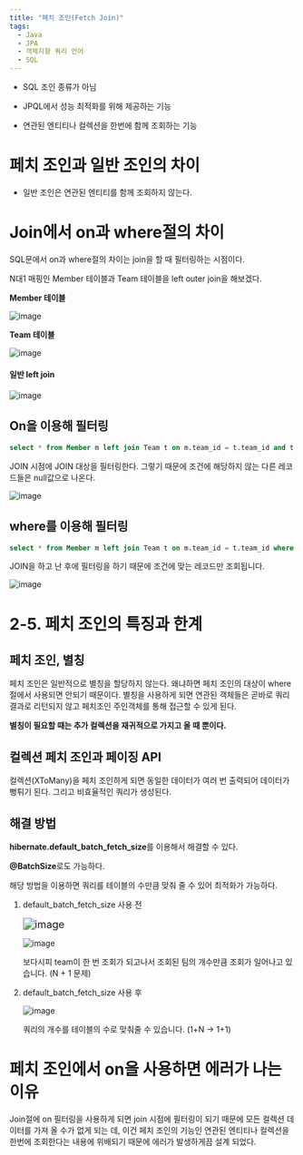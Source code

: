 ```yaml
---
title: "페치 조인(Fetch Join)"
tags:
  - Java
  - JPA
  - 객체지향 쿼리 언어
  - SQL
---
```


- SQL 조인 종류가 아님

- JPQL에서 성능 최적화를 위해 제공하는 기능

- 연관된 엔티티나 컬렉션을 한번에 함께 조회하는 기능

  

# 페치 조인과 일반 조인의 차이

- 일반 조인은 연관된 엔티티를 함께 조회하지 않는다.



# Join에서 on과 where절의 차이

SQL문에서 on과 where절의 차이는 join을 할 때 필터링하는 시점이다.

N대1 매핑인 Member 테이블과 Team 테이블을 left outer join을 해보겠다.

**Member 테이블**

![image](https://user-images.githubusercontent.com/40904001/188297309-d766d42d-5535-4366-82ac-96686b95ef49.png)

**Team 테이블**

![image](https://user-images.githubusercontent.com/40904001/188297324-5b332854-2a42-4227-bfbf-f40af4e88b40.png)



#### 일반 left join

![image](https://user-images.githubusercontent.com/40904001/188297280-14236685-90bb-40b3-8fe3-f034338d4ee4.png)



## On을 이용해 필터링

```sql
select * from Member m left join Team t on m.team_id = t.team_id and t.name = 'team1';
```

JOIN 시점에 JOIN 대상을 필터링한다. 그렇기 때문에 조건에 해당하지 않는 다른 레코드들은 null값으로 나온다.

![image](https://user-images.githubusercontent.com/40904001/188297393-61d41f18-5945-4a4a-96ca-e595c0ef4bd9.png)



## where를 이용해 필터링

```sql
select * from Member m left join Team t on m.team_id = t.team_id where t.name = 'team1';
```

JOIN을 하고 난 후에 필터링을 하기 때문에 조건에 맞는 레코드만 조회됩니다.

![image](https://user-images.githubusercontent.com/40904001/188304033-3239a326-1cea-4448-8ce9-ed28d5655017.png)



# 2-5. 페치 조인의 특징과 한계

## 페치 조인, 별칭

페치 조인은 일반적으로 별칭을 할당하지 않는다. 왜냐하면 페치 조인의 대상이 where절에서 사용되면 안되기 때문이다. 별칭을 사용하게 되면 연관된 객체들은 곧바로 쿼리 결과로 리턴되지 않고 페치조인 주인객체를 통해 접근할 수 있게 된다.

**별칭이 필요할 때는 추가 컬렉션을 재귀적으로 가지고 올 때 뿐이다.**



## 컬렉션 페치 조인과 페이징 API

컬렉션(XToMany)을 페치 조인하게 되면 동일한 데이터가 여러 번 출력되어 데이터가 뻥튀기 된다. 그리고 비효율적인 쿼리가 생성된다.



## 해결 방법

**hibernate.default_batch_fetch_size**를 이용해서 해결할 수 있다.

**@BatchSize**로도 가능하다.

해당 방법을 이용하면 쿼리를 테이블의 수만큼 맞춰 줄 수 있어 최적화가 가능하다.

1. default_batch_fetch_size 사용 전

   <img src="https://user-images.githubusercontent.com/40904001/188299643-1c866868-213d-4da2-ac32-374f325b7d45.png" alt="image" style="zoom:130%;" />

   ![image](https://user-images.githubusercontent.com/40904001/188299621-f57a774e-2bff-4de3-b53e-4669d81e5350.png)

   보다시피 team이 한 번 조회가 되고나서 조회된 팀의 개수만큼 조회가 일어나고 있습니다. (N + 1 문제)

2. default_batch_fetch_size 사용 후

   ![image](https://user-images.githubusercontent.com/40904001/188299699-0c3057d6-7afc-4419-b673-6f044006b760.png)

   쿼리의 개수를 테이블의 수로 맞춰줄 수 있습니다. (1+N -> 1+1)



# 페치 조인에서 on을 사용하면 에러가 나는 이유

Join절에 on 필터링을 사용하게 되면 join 시점에 필터링이 되기 때문에 모든 컬렉션 데이터를 가져 올 수가 없게 되는 데, 이건 페치 조인의 기능인 연관된 엔티티나 컬렉션을 한번에 조회한다는 내용에 위배되기 때문에 에러가 발생하게끔 설계 되었다.



  

